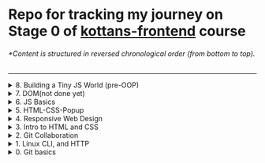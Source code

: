 # Repo for tracking my journey on Stage 0 of [kottans-frontend](https://github.com/kottans/frontend) course

###### \*Content is structured in reversed chronological order (from bottom to top).

---

<details><summary>8. Building a Tiny JS World (pre-OOP)</summary>
<br>

Underwent couple of rounds of code review with this task and learned a lot in
the process. For example, optional chaining operator was totally new concept for
me. So, I hope now I have one more tool on my belt.

[Tiny JS World code](https://github.com/bmukha/a-tiny-JS-world)
[Tiny JS World demo](https://bmukha.github.io/a-tiny-JS-world/)

</details>

<details><summary>7. DOM(not done yet)</summary>
<br>

![coursera-week-5](./task_js_dom/coursera-dom.png)
![freecodecamp-algos](./task_js_dom/freecodecamp-algos.png)

</details>

<details><summary>6. JS Basics</summary>
<br>

This chapter took me a couple days to complete because of weekend and whatnot.
Intro to JS from John Hopkins University is a bit outdated, but I brushed up my
knowledge of basics regardless. And in the process of doing tasks on
FreeCodeCamp I have solidified my understanding of functional programming and
familiarized myself with couple of useful array and string methods I have never
used before.

![coursera-week-4](./task_js_basics/coursera_js_week4.resized.png)
![freecodecamp1](./task_js_basics/freecodecamp1.png)
![freecodecamp2](./task_js_basics/freecodecamp2.png)
![freecodecamp3](./task_js_basics/freecodecamp3.png)
![freecodecamp4](./task_js_basics/freecodecamp4.png)
![freecodecamp5](./task_js_basics/freecodecamp5.png)
![freecodecamp6](./task_js_basics/freecodecamp6.png)

</details>

<details><summary>5. HTML-CSS-Popup</summary>
<br>

So, it was my first practical task, and, as expected, I struggled a lot. I`ve
done couple of ugly projects before, so my goal was to make it look at least
somewhat decent. My first code review definitely was very insightful for me - my
mentor's suggestions opened my eyes on some aspects I never considered before.

[popup demo](https://github.com/kottans/frontend-2022-homeworks/pull/79)

</details>

<details><summary>4. Responsive Web Design</summary>
<br>

Everything was new for me here, and sheer amount of ways you can do stuff with
grid is definitely surprising, if not to say terrifying, lol ) But I had a lot
of fun with froggies and garden though.

![flexbox](./task_responsive_web_design/flexbox.png)
![grid](./task_responsive_web_design/grid.png)

</details>

<details><summary>3. Intro to HTML and CSS</summary>
<br>

A lot of new things in this one, to be honest. Though I've had some previous
familiarity with CSS, basically all of the Typography stuff was new and
sometimes surprising for me. But I can definitely see how usefull this knowledge
can be in the future.

![coursera1](./task_html_css_intro/coursera_html_css_1.png)
![coursera2](./task_html_css_intro/coursera_html_css_2.png)
![codeacademy](./task_html_css_intro/codeacademy-html-css.png)

</details>
<details><summary>2. Git Collaboration</summary>
<br>

Basically all the collaboration stuff was new for me. I can't say anything was
particularly surprising, but all those fancy workflows definitely will be useful
during my future day-to-day working process.

![coursera3](./task_git_collaboration/coursera_git_3.resized.png)
![coursera4](./task_git_collaboration/coursera_git_4.resized.png)
![learngitbranching1](./task_git_collaboration/learngitbranching_1.png)
![learngitbranching2](./task_git_collaboration/learngitbranching_2.png)

</details>

<details><summary>1. Linux CLI, and HTTP</summary>
<br>

Despite being Linux user for quite some time, I've always used GUI to manipulate
stuff. Surprisingly, it looks like console can make some of my routines even
quicker. I will definitely try to use console more. As for HTTP part of the
course - everything was new for me. And yep, I'm definitely going to use HTTP in
the future! :wink:

![linux-cli-1](./task_linux_cli/linux-quiz1.png)
![linux-cli-2](./task_linux_cli/linux-quiz2.png)
![linux-cli-3](./task_linux_cli/linux-quiz3.png)
![linux-cli-4](./task_linux_cli/linux-quiz4.png)

</details>

<details><summary>0. Git basics</summary>
<br>

Though I have worked with Git before, I've used only basic push and pool
commands. So, basically, everything was new for me in this course. The thing
that impressed me the most is the sheer amount of possibilities that GIT
provides. I will definitely use rebasing, merging and cherry-picking in the
future.

![coursera1](./screenshots/coursera_git_1.resized.png)
![coursera2](./screenshots/coursera_git_2.resized.png)
![learngitbranching1](./screenshots/learngitbranching_1.png)
![learngitbranching2](./screenshots/learngitbranching_2.png)

</details>
